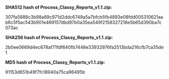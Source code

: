 **SHA512 hash of Process_Classy_Reports_v1.1.zip:**

307fa5888c3b98a89c971d2ddc6749a5a7bfcb5fb4893e08fdd005310621aab6c5f5ac543b901e469157dbd97b0a35ea549f2158327218e5b65d390ba7c073ac

**SHA256 hash of Process_Classy_Reports_v1.1.zip:**

2b0ee0669d4ec678af71fdf640fb7446e33932976fa2513bda216cfb7ca35de1

**MD5 hash of Process_Classy_Reports_v1.1.zip:**

91153d651b49f7fc18940a75ca96495b
